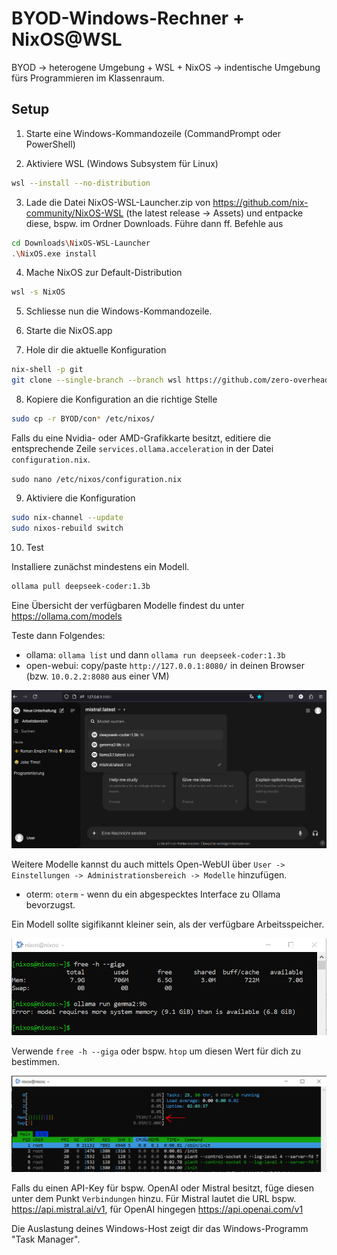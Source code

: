 # BYOD-Windows-Rechner + NixOS@WSL
BYOD $\to$ heterogene Umgebung + WSL + NixOS $\to$ indentische Umgebung fürs Programmieren im Klassenraum.

## Setup

1. Starte eine Windows-Kommandozeile (CommandPrompt oder PowerShell)

2. Aktiviere WSL (Windows Subsystem für Linux)
```bash
wsl --install --no-distribution
```

3. Lade die Datei NixOS-WSL-Launcher.zip von https://github.com/nix-community/NixOS-WSL (the latest release -> Assets) und entpacke diese, bspw. im Ordner Downloads. Führe dann ff. Befehle aus
```bash
cd Downloads\NixOS-WSL-Launcher
.\NixOS.exe install
```

4. Mache NixOS zur Default-Distribution
```bash
wsl -s NixOS
```

5. Schliesse nun die Windows-Kommandozeile.

6. Starte die NixOS.app

7. Hole dir die aktuelle Konfiguration
```bash
nix-shell -p git
git clone --single-branch --branch wsl https://github.com/zero-overhead/BYOD
```

8. Kopiere die Konfiguration an die richtige Stelle
```bash
sudo cp -r BYOD/con* /etc/nixos/
```

Falls du eine Nvidia- oder AMD-Grafikkarte besitzt, editiere die entsprechende Zeile ```services.ollama.acceleration``` in der Datei ```configuration.nix```.

```sudo nano /etc/nixos/configuration.nix```

9. Aktiviere die Konfiguration
```bash
sudo nix-channel --update
sudo nixos-rebuild switch
```

10. Test

Installiere zunächst mindestens ein Modell.

```bash
ollama pull deepseek-coder:1.3b
```

Eine Übersicht der verfügbaren Modelle findest du unter https://ollama.com/models

Teste dann Folgendes:

- ollama: ```ollama list``` und dann ```ollama run deepseek-coder:1.3b```
- open-webui: copy/paste ```http://127.0.0.1:8080/``` in deinen Browser (bzw. ```10.0.2.2:8080``` aus einer VM)

![open-webui](./open-webui.png)

Weitere Modelle kannst du auch mittels Open-WebUI über ```User -> Einstellungen -> Administrationsbereich -> Modelle``` hinzufügen. 

- oterm: ```oterm``` - wenn du ein abgespecktes Interface zu Ollama bevorzugst.

Ein Modell sollte sigifikannt kleiner sein, als der verfügbare Arbeitsspeicher.

![open-webui](./memory.png)

Verwende ```free -h --giga``` oder bspw. ```htop``` um diesen Wert für dich zu bestimmen.

![open-webui](./htop.png)

Falls du einen API-Key für bspw. OpenAI oder Mistral besitzt, füge diesen unter dem Punkt ```Verbindungen``` hinzu. Für Mistral lautet die URL bspw. https://api.mistral.ai/v1, für OpenAI hingegen https://api.openai.com/v1

Die Auslastung deines Windows-Host zeigt dir das Windows-Programm "Task Manager".
